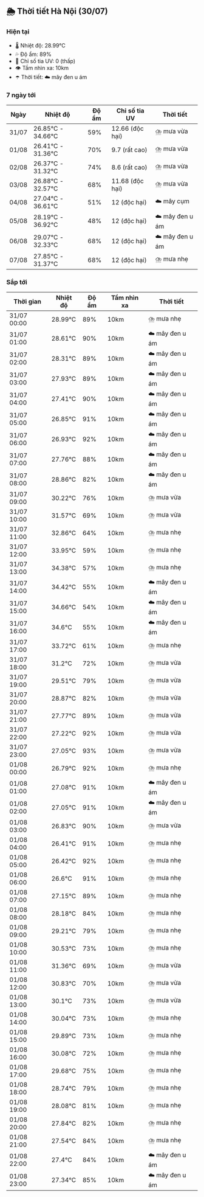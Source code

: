 ## 🌦️ Thời tiết Hà Nội (30/07)

### Hiện tại

- 🌡️ Nhiệt độ: 28.99℃
- 💦 Độ ẩm: 89%
- 🌟 Chỉ số tia UV: 0 (thấp)
- 👁️ Tầm nhìn xa: 10km
- ☂️ Thời tiết: ☁️ mây đen u ám

### 7 ngày tới

| Ngày | Nhiệt độ | Độ ẩm | Chỉ số tia UV | Thời tiết |
| --- | --- | --- | --- | --- |
| 31/07 | 26.85℃ - 34.66℃ | 59% | 12.66 (độc hại) | ⛈️ mưa vừa |
| 01/08 | 26.41℃ - 31.36℃ | 70% | 9.7 (rất cao) | ⛈️ mưa vừa |
| 02/08 | 26.37℃ - 31.32℃ | 74% | 8.6 (rất cao) | ⛈️ mưa vừa |
| 03/08 | 26.88℃ - 32.57℃ | 68% | 11.68 (độc hại) | ⛈️ mưa vừa |
| 04/08 | 27.04℃ - 36.61℃ | 51% | 12 (độc hại) | ☁️ mây cụm |
| 05/08 | 28.19℃ - 36.92℃ | 48% | 12 (độc hại) | ☁️ mây đen u ám |
| 06/08 | 29.07℃ - 32.33℃ | 68% | 12 (độc hại) | ☁️ mây đen u ám |
| 07/08 | 27.85℃ - 31.37℃ | 68% | 12 (độc hại) | ⛈️ mưa nhẹ |

### Sắp tới

| Thời gian | Nhiệt độ | Độ ẩm | Tầm nhìn xa | Thời tiết |
| --- | --- | --- | --- | --- |
| 31/07 00:00 | 28.99℃ | 89% | 10km | ⛈️ mưa nhẹ |
| 31/07 01:00 | 28.61℃ | 90% | 10km | ☁️ mây đen u ám |
| 31/07 02:00 | 28.31℃ | 89% | 10km | ☁️ mây đen u ám |
| 31/07 03:00 | 27.93℃ | 89% | 10km | ☁️ mây đen u ám |
| 31/07 04:00 | 27.41℃ | 90% | 10km | ☁️ mây đen u ám |
| 31/07 05:00 | 26.85℃ | 91% | 10km | ☁️ mây đen u ám |
| 31/07 06:00 | 26.93℃ | 92% | 10km | ☁️ mây đen u ám |
| 31/07 07:00 | 27.76℃ | 88% | 10km | ☁️ mây đen u ám |
| 31/07 08:00 | 28.86℃ | 82% | 10km | ☁️ mây đen u ám |
| 31/07 09:00 | 30.22℃ | 76% | 10km | ⛈️ mưa vừa |
| 31/07 10:00 | 31.57℃ | 69% | 10km | ⛈️ mưa vừa |
| 31/07 11:00 | 32.86℃ | 64% | 10km | ⛈️ mưa nhẹ |
| 31/07 12:00 | 33.95℃ | 59% | 10km | ⛈️ mưa nhẹ |
| 31/07 13:00 | 34.38℃ | 57% | 10km | ⛈️ mưa nhẹ |
| 31/07 14:00 | 34.42℃ | 55% | 10km | ☁️ mây đen u ám |
| 31/07 15:00 | 34.66℃ | 54% | 10km | ☁️ mây đen u ám |
| 31/07 16:00 | 34.6℃ | 55% | 10km | ☁️ mây đen u ám |
| 31/07 17:00 | 33.72℃ | 61% | 10km | ⛈️ mưa nhẹ |
| 31/07 18:00 | 31.2℃ | 72% | 10km | ⛈️ mưa vừa |
| 31/07 19:00 | 29.51℃ | 79% | 10km | ⛈️ mưa vừa |
| 31/07 20:00 | 28.87℃ | 82% | 10km | ⛈️ mưa vừa |
| 31/07 21:00 | 27.77℃ | 89% | 10km | ⛈️ mưa vừa |
| 31/07 22:00 | 27.22℃ | 92% | 10km | ⛈️ mưa vừa |
| 31/07 23:00 | 27.05℃ | 93% | 10km | ⛈️ mưa vừa |
| 01/08 00:00 | 26.79℃ | 92% | 10km | ⛈️ mưa nhẹ |
| 01/08 01:00 | 27.08℃ | 91% | 10km | ☁️ mây đen u ám |
| 01/08 02:00 | 27.05℃ | 91% | 10km | ☁️ mây đen u ám |
| 01/08 03:00 | 26.83℃ | 90% | 10km | ⛈️ mưa vừa |
| 01/08 04:00 | 26.41℃ | 91% | 10km | ⛈️ mưa nhẹ |
| 01/08 05:00 | 26.42℃ | 92% | 10km | ⛈️ mưa nhẹ |
| 01/08 06:00 | 26.6℃ | 91% | 10km | ⛈️ mưa nhẹ |
| 01/08 07:00 | 27.15℃ | 89% | 10km | ⛈️ mưa nhẹ |
| 01/08 08:00 | 28.18℃ | 84% | 10km | ⛈️ mưa nhẹ |
| 01/08 09:00 | 29.21℃ | 79% | 10km | ⛈️ mưa nhẹ |
| 01/08 10:00 | 30.53℃ | 73% | 10km | ⛈️ mưa nhẹ |
| 01/08 11:00 | 31.36℃ | 69% | 10km | ⛈️ mưa vừa |
| 01/08 12:00 | 30.83℃ | 70% | 10km | ⛈️ mưa vừa |
| 01/08 13:00 | 30.1℃ | 73% | 10km | ⛈️ mưa vừa |
| 01/08 14:00 | 30.04℃ | 73% | 10km | ⛈️ mưa nhẹ |
| 01/08 15:00 | 29.89℃ | 73% | 10km | ⛈️ mưa nhẹ |
| 01/08 16:00 | 30.08℃ | 72% | 10km | ⛈️ mưa nhẹ |
| 01/08 17:00 | 29.68℃ | 75% | 10km | ⛈️ mưa nhẹ |
| 01/08 18:00 | 28.74℃ | 79% | 10km | ⛈️ mưa nhẹ |
| 01/08 19:00 | 28.08℃ | 81% | 10km | ⛈️ mưa nhẹ |
| 01/08 20:00 | 27.84℃ | 82% | 10km | ⛈️ mưa nhẹ |
| 01/08 21:00 | 27.54℃ | 84% | 10km | ⛈️ mưa nhẹ |
| 01/08 22:00 | 27.4℃ | 84% | 10km | ☁️ mây đen u ám |
| 01/08 23:00 | 27.34℃ | 85% | 10km | ☁️ mây đen u ám |
